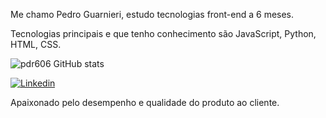 Me chamo Pedro Guarnieri, estudo tecnologias front-end a 6 meses.

Tecnologias principais e que tenho conhecimento são JavaScript, Python, HTML, CSS.



![pdr606 GitHub stats](https://github-readme-stats.vercel.app/api?username=pdr606&show_icons=true&theme=radical)

[![Linkedin](https://img.shields.io/badge/LinkedIn-0077B5?style=for-the-badge&logo=linkedin&logoColor=white)](https://www.linkedin.com/in/pedro-guarnieri-152731252/)

Apaixonado pelo desempenho e qualidade do produto ao cliente.
